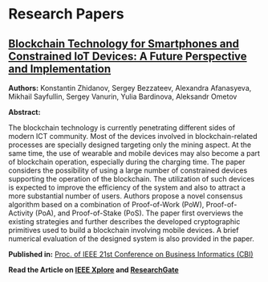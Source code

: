 # Research Papers

## [Blockchain Technology for Smartphones and Constrained IoT Devices: A Future Perspective and Implementation](https://ieeexplore.ieee.org/abstract/document/8808043/)

**Authors:** Konstantin Zhidanov, Sergey Bezzateev, Alexandra Afanasyeva, Mikhail Sayfullin, Sergey Vanurin, Yulia Bardinova, Aleksandr Ometov

**Abstract:**

The blockchain technology is currently penetrating different sides of modern ICT community. Most of the devices involved in blockchain-related processes are specially designed targeting only the mining aspect. At the same time, the use of wearable and mobile devices may also become a part of blockchain operation, especially during the charging time. The paper considers the possibility of using a large number of constrained devices supporting the operation of the blockchain. The utilization of such devices is expected to improve the efficiency of the system and also to attract a more substantial number of users. Authors propose a novel consensus algorithm based on a combination of Proof-of-Work&nbsp;(PoW), Proof-of-Activity&nbsp;(PoA), and Proof-of-Stake&nbsp;(PoS). The paper first overviews the existing strategies and further describes the developed cryptographic primitives used to build a blockchain involving mobile devices. A brief numerical evaluation of the designed system is also provided in the paper.

**Published in:** [Proc. of IEEE 21st Conference on Business Informatics (CBI)](https://ieeexplore.ieee.org/xpl/conhome/8790375/proceeding)

**Read the Article on [IEEE Xplore](https://ieeexplore.ieee.org/abstract/document/8808043) and [ResearchGate](https://www.researchgate.net/publication/334671097_Blockchain_Technology_for_Smartphones_and_Constrained_IoT_Devices_A_Future_Perspective_and_Implementation)**